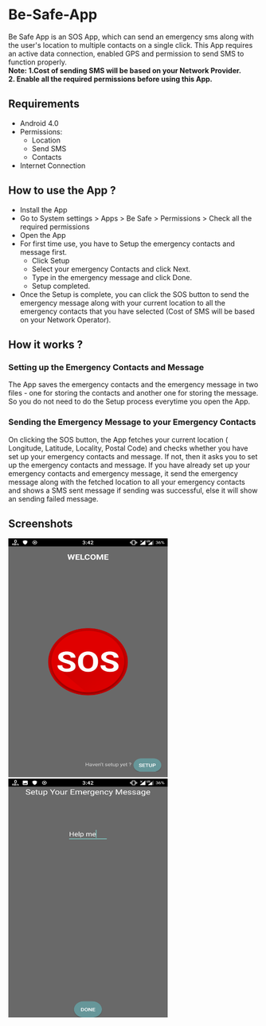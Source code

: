 # Be-Safe-App

Be Safe App is an SOS App, which can send an emergency sms along with the user's location to multiple contacts on a single click. This App requires an active data connection, enabled GPS and permission to send SMS to function properly.</br>
<b>Note: 1.Cost of sending SMS will be based on your Network Provider.</br> 2. Enable all the required permissions  before using this App.</b>

## Requirements

* Android 4.0
* Permissions:
  * Location
  * Send SMS
  * Contacts
* Internet Connection

## How to use the App ?

* Install the App
* Go to System settings > Apps > Be Safe > Permissions > Check all the required permissions
* Open the App
* For first time use, you have to Setup the emergency contacts and message first.
  * Click Setup
  * Select your emergency Contacts and click Next.
  * Type in the emergency message and click Done.
  * Setup completed.
* Once the Setup is complete, you can click the SOS button to send the emergency message along with your current location to all the emergency contacts that you have selected (Cost of SMS will be based on your Network Operator).

## How it works ?

### Setting up the Emergency Contacts and Message
The App saves the emergency contacts and the emergency message in two files - one for storing the contacts and another one for storing the message. So you do not need to do the Setup process everytime you open the App.

### Sending the Emergency Message to your Emergency Contacts
On clicking the SOS button, the App fetches your current location ( Longitude, Latitude, Locality, Postal Code) and checks whether you have set up your emergency contacts and message. If not, then it asks you to set up the emergency contacts and message.
If you have already set up your emergency contacts and emergency message, it send the emergency message along with the fetched location to all your emergency contacts and shows a SMS sent message if sending was successful, else it will show an sending failed message.

## Screenshots

<img src="https://github.com/Suvam-Mondal/Be-Safe-App/blob/master/img1.png" height="480" width="320">

<img src="https://github.com/Suvam-Mondal/Be-Safe-App/blob/master/img2.png" height="480" width="320">
